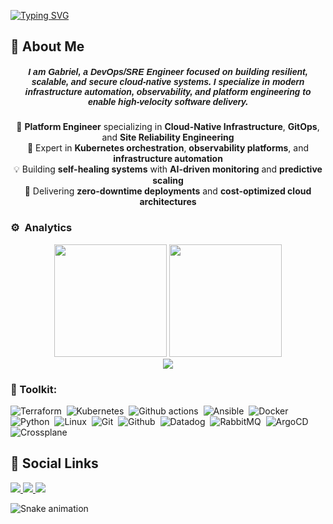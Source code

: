[![Typing SVG](https://readme-typing-svg.demolab.com?font=Fira+Code&weight=700&size=24&pause=1000&random=false&width=435&lines=Welcome+to+my+profile)](https://git.io/typing-svg)

## 🚀 About Me
<h5 align="center"><font face="Arial">
I am Gabriel, a DevOps/SRE Engineer focused on building resilient, scalable, and secure cloud-native systems. I specialize in modern infrastructure automation, observability, and platform engineering to enable high-velocity software delivery.

</strong></font></h5>

<div align="center">
  
  🚀 **Platform Engineer** specializing in **Cloud-Native Infrastructure**, **GitOps**, and **Site Reliability Engineering**  
  🎯 Expert in **Kubernetes orchestration**, **observability platforms**, and **infrastructure automation**  
  💡 Building **self-healing systems** with **AI-driven monitoring** and **predictive scaling**  
  🌟 Delivering **zero-downtime deployments** and **cost-optimized cloud architectures**  

</div>

### ⚙️ &nbsp;Analytics
<div align="center">
  
  <img height="180em" src="https://github-readme-stats-sigma-five.vercel.app/api?username=Alves0611&show_icons=true&theme=tokyonight&count_private=true&hide_border=true&bg_color=0D1117&title_color=00D4FF&icon_color=00D4FF&text_color=FFFFFF"/>
  <img height="180em" src="https://github-readme-stats-sigma-five.vercel.app/api/top-langs/?username=Alves0611&layout=compact&langs_count=8&theme=tokyonight&hide_border=true&bg_color=0D1117&title_color=00D4FF&text_color=FFFFFF"/>
  
</div>

<div align="center">
  
  <img src="https://github-readme-streak-stats.herokuapp.com/?user=Alves0611&theme=tokyonight&hide_border=true&background=0D1117&stroke=00D4FF&ring=00D4FF&fire=00D4FF&currStreakNum=FFFFFF&sideNums=FFFFFF&currStreakLabel=FFFFFF&sideLabels=FFFFFF&dates=FFFFFF" />
  
</div>

### 🧰 Toolkit:
  ![Terraform](https://img.shields.io/badge/-Terraform-010101?style=for-the-badge&logo=terraform&Color=black)&nbsp;
  ![Kubernetes](https://img.shields.io/badge/-kubernetes-010101?style=for-the-badge&logo=kubernetes&Color=black)&nbsp;
  ![Github actions](https://img.shields.io/badge/-github%20actions-010101?style=for-the-badge&logo=githubactions&Color=black)&nbsp;
  ![Ansible](https://img.shields.io/badge/-ansible-010101?style=for-the-badge&logo=ansible&Color=black)&nbsp;
  ![Docker](https://img.shields.io/badge/-Docker-010101?style=for-the-badge&logo=docker&Color=black)&nbsp;
  ![Python](https://img.shields.io/badge/-Python-010101?style=for-the-badge&logo=python&Color=black)&nbsp;
  ![Linux](https://img.shields.io/badge/-linux-010101?style=for-the-badge&logo=linux&Color=black)&nbsp;
  ![Git](https://img.shields.io/badge/-git-010101?style=for-the-badge&logo=git&Color=black)&nbsp;
  ![Github](https://img.shields.io/badge/-github-010101?style=for-the-badge&logo=github&Color=black)&nbsp;
  ![Datadog](https://img.shields.io/badge/-Datadog-010101?style=for-the-badge&logo=datadog&Color=black)&nbsp;
  ![RabbitMQ](https://img.shields.io/badge/-RabbitMQ-010101?style=for-the-badge&logo=rabbitmq&Color=black)&nbsp;
  ![ArgoCD](https://img.shields.io/badge/-ArgoCD-010101?style=for-the-badge&logo=argo&Color=black)&nbsp;
  ![Crossplane](https://img.shields.io/badge/-Crossplane-010101?style=for-the-badge&logo=crossplane&Color=black)&nbsp;
  

## 🔗 Social Links
  <div> 
  <a href="https://www.instagram.com/gzinn7/" target="_blank">
    <img src="https://img.shields.io/badge/-Instagram-%23E4405F?style=for-the-badge&logo=instagram&logoColor=white" target="_blank" />
  </a>

  <a href="https://www.linkedin.com/in/gabrielalvesss/" target="_blank">
    <img src="https://img.shields.io/badge/-LinkedIn-%230077B5?style=for-the-badge&logo=linkedin&logoColor=white" target="_blank" />
  </a> 

  <a href="https://web.whatsapp.com/send?l=en&phone=+55 11956949234" target="_blank">
    <img src="https://img.shields.io/badge/WhatsApp-25D366?style=for-the-badge&logo=whatsapp&logoColor=white" target="_blank" />
  </a>
</div>


![Snake animation](https://github.com/LuigiGF/LuigiGF/blob/output/github-contribution-grid-snake.svg)

